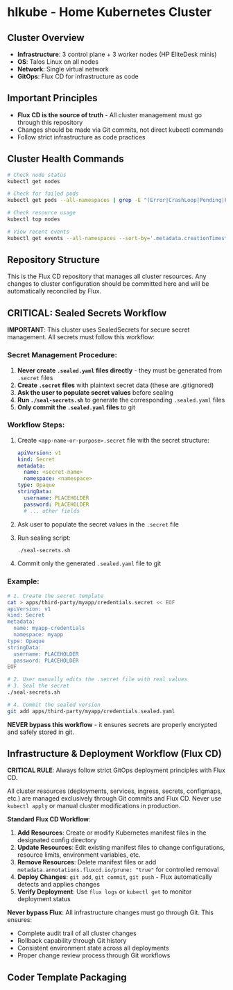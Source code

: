 # hlkube - Home Kubernetes Cluster

## Cluster Overview

- **Infrastructure**: 3 control plane + 3 worker nodes (HP EliteDesk minis)
- **OS**: Talos Linux on all nodes
- **Network**: Single virtual network
- **GitOps**: Flux CD for infrastructure as code

## Important Principles

- **Flux CD is the source of truth** - All cluster management must go through this repository
- Changes should be made via Git commits, not direct kubectl commands
- Follow strict infrastructure as code practices

## Cluster Health Commands

```bash
# Check node status
kubectl get nodes

# Check for failed pods
kubectl get pods --all-namespaces | grep -E "(Error|CrashLoop|Pending|Failed)"

# Check resource usage
kubectl top nodes

# View recent events
kubectl get events --all-namespaces --sort-by='.metadata.creationTimestamp' | tail -20
```

## Repository Structure

This is the Flux CD repository that manages all cluster resources. Any changes to cluster configuration should be committed here and will be automatically reconciled by Flux.

## CRITICAL: Sealed Secrets Workflow

**IMPORTANT**: This cluster uses SealedSecrets for secure secret management. All secrets must follow this workflow:

### Secret Management Procedure:

1. **Never create `.sealed.yaml` files directly** - they must be generated from `.secret` files
2. **Create `.secret` files** with plaintext secret data (these are .gitignored)
3. **Ask the user to populate secret values** before sealing
4. **Run `./seal-secrets.sh`** to generate the corresponding `.sealed.yaml` files
5. **Only commit the `.sealed.yaml` files** to git

### Workflow Steps:

1. Create `<app-name-or-purpose>.secret` file with the secret structure:

   ```yaml
   apiVersion: v1
   kind: Secret
   metadata:
     name: <secret-name>
     namespace: <namespace>
   type: Opaque
   stringData:
     username: PLACEHOLDER
     password: PLACEHOLDER
     # ... other fields
   ```

2. Ask user to populate the secret values in the `.secret` file

3. Run sealing script:

   ```bash
   ./seal-secrets.sh
   ```

4. Commit only the generated `.sealed.yaml` file to git

### Example:

```bash
# 1. Create the secret template
cat > apps/third-party/myapp/credentials.secret << EOF
apiVersion: v1
kind: Secret
metadata:
  name: myapp-credentials
  namespace: myapp
type: Opaque
stringData:
  username: PLACEHOLDER
  password: PLACEHOLDER
EOF

# 2. User manually edits the .secret file with real values
# 3. Seal the secret
./seal-secrets.sh

# 4. Commit the sealed version
git add apps/third-party/myapp/credentials.sealed.yaml
```

**NEVER bypass this workflow** - it ensures secrets are properly encrypted and safely stored in git.

## Infrastructure & Deployment Workflow (Flux CD)

**CRITICAL RULE**: Always follow strict GitOps deployment principles with Flux CD.

All cluster resources (deployments, services, ingress, secrets, configmaps, etc.) are managed exclusively through Git commits and Flux CD. Never use `kubectl apply` or manual cluster modifications in production.

**Standard Flux CD Workflow**:

1. **Add Resources**: Create or modify Kubernetes manifest files in the designated config directory
2. **Update Resources**: Edit existing manifest files to change configurations, resource limits, environment variables, etc.
3. **Remove Resources**: Delete manifest files or add `metadata.annotations.fluxcd.io/prune: "true"` for controlled removal
4. **Deploy Changes**: `git add`, `git commit`, `git push` - Flux automatically detects and applies changes
5. **Verify Deployment**: Use `flux logs` or `kubectl get` to monitor deployment status

**Never bypass Flux**: All infrastructure changes must go through Git. This ensures:

- Complete audit trail of all cluster changes
- Rollback capability through Git history
- Consistent environment state across all deployments
- Proper change review process through Git workflows

## Coder Template Packaging

